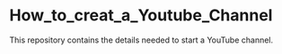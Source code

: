 # How_to_creat_a_Youtube_Channel
This repository contains the details needed to start a YouTube channel.
